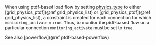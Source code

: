 When using ptdf-based load flow by setting [physics\_type](@ref) to either [grid\_physics\_ptdf](@ref grid_physics_list) or [grid\_physics\_ptdf](@ref grid_physics_list), a constraint is created for each connection for which `monitoring_activate` = `true`. Thus, to monitor the ptdf-based flow on a particular connection `monitoring_activate` must be set to `true`.

See also [powerflow](@ref ptdf-based-powerflow)
